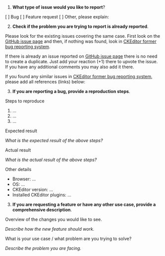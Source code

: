 1. **What type of issue would you like to report**?

[ ] Bug
[ ] Feature request
[ ] Other, please explain:

2. **Check if the problem you are trying to report is already reported**.

Please look for the existing issues covering the same case. First look on the [GitHub issue page](https://github.com/ckeditor/ckeditor-dev/issues)
and then, if nothing was found, look in [CKEditor former bug reporting system](http://dev.ckeditor.com).

If there is already an issue reported on [GitHub issue page](https://github.com/ckeditor/ckeditor-dev/issues) there is no
need to create a duplicate. Just add your reaction (+1) there to upvote the issue. If you have any additional comments you
may also add it there.

If you found any similar issues in [CKEditor former bug reporting system](http://dev.ckeditor.com),
please add all references (links) below:

3. **If you are reporting a bug, provide a reproduction steps**.

Steps to reproduce

1. ...
2. ...
3. ...

Expected result

*What is the expected result of the above steps?*

Actual result

*What is the actual result of the above steps?*

Other details

* Browser: ...
* OS: ...
* CKEditor version: ...
* Installed CKEditor plugins: ...

3. **If you are requesting a feature or have any other use case, provide a comprehensive description**.

Overview of the changes you would like to see.

*Describe how the new feature should work.*

What is your use case / what problem are you trying to solve?

*Describe the problem you are facing.*

